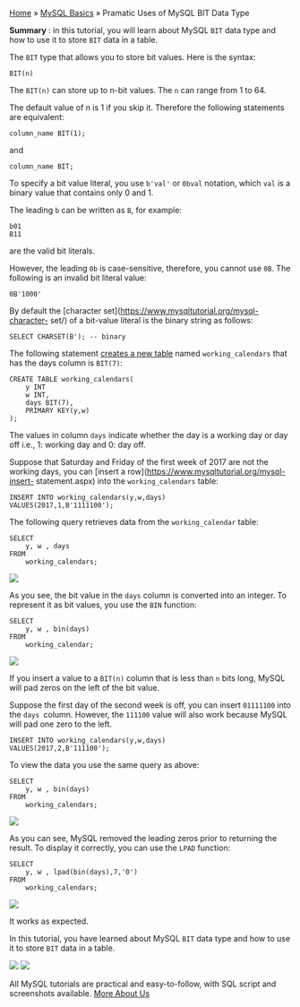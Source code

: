 

[Home](https://www.mysqltutorial.org/) » [MySQL
Basics](https://www.mysqltutorial.org/mysql-basics/) » Pramatic Uses of MySQL
BIT Data Type



 **Summary** : in this tutorial, you will learn about MySQL `BIT` data type
and how to use it to store `BIT` data in a table.



The `BIT` type that allows you to store bit values. Here is the syntax:


    
    
    BIT(n)



The `BIT(n)` can store up to n-bit values. The `n` can range from 1 to 64.



The default value of n is 1 if you skip it. Therefore the following statements
are equivalent:


    
    
    column_name BIT(1);
    



and


    
    
    column_name BIT;
    



To specify a bit value literal, you use `b'val'` or `0bval` notation, which
`val` is a binary value that contains only 0 and 1.



The leading `b` can be written as `B`, for example:


    
    
    b01
    B11 
    



are the valid bit literals.



However, the leading `0b` is case-sensitive, therefore, you cannot use `0B`.
The following is an invalid bit literal value:


    
    
    0B'1000'
    



By default the [character set](https://www.mysqltutorial.org/mysql-character-
set/) of a bit-value literal is the binary string as follows:


    
    
    SELECT CHARSET(B'); -- binary
    



The following statement [creates a new
table](https://www.mysqltutorial.org/mysql-create-table/) named
`working_calendars` that has the days column is `BIT(7)`:


    
    
    CREATE TABLE working_calendars(
        y INT
        w INT,
        days BIT(7),
        PRIMARY KEY(y,w)
    );
    



The values in column `days` indicate whether the day is a working day or day
off i.e., 1: working day and 0: day off.



Suppose that Saturday and Friday of the first week of 2017 are not the working
days, you can [insert a row](https://www.mysqltutorial.org/mysql-insert-
statement.aspx) into the `working_calendars` table:


    
    
    INSERT INTO working_calendars(y,w,days)
    VALUES(2017,1,B'1111100');
    



The following query retrieves data from the `working_calendar` table:


    
    
    SELECT 
        y, w , days
    FROM
        working_calendars;
    

![](https://www.mysqltutorial.org/wp-content/uploads/2017/02/MySQL-BIT-example.png)


As you see, the bit value in the `days` column is converted into an integer.
To represent it as bit values, you use the `BIN` function:


    
    
    SELECT 
        y, w , bin(days)
    FROM
        working_calendar;
    

![](https://www.mysqltutorial.org/wp-content/uploads/2017/02/MySQL-BIT-BIN-function.png)


If you insert a value to a `BIT(n)` column that is less than `n` bits long,
MySQL will pad zeros on the left of the bit value.



Suppose the first day of the second week is off, you can insert `01111100`
into the `days `column. However, the `111100` value will also work because
MySQL will pad one zero to the left.


    
    
    INSERT INTO working_calendars(y,w,days)
    VALUES(2017,2,B'111100');
    



To view the data you use the same query as above:


    
    
    SELECT 
        y, w , bin(days)
    FROM
        working_calendars; 
    

![](https://www.mysqltutorial.org/wp-content/uploads/2017/02/MySQL-BIT-insert-example.png)


As you can see, MySQL removed the leading zeros prior to returning the result.
To display it correctly, you can use the `LPAD` function:


    
    
    SELECT 
        y, w , lpad(bin(days),7,'0')
    FROM
        working_calendars;
    

![](https://www.mysqltutorial.org/wp-content/uploads/2017/02/MySQL-BIT-LPAD-example.png)


It works as expected.



In this tutorial, you have learned about MySQL `BIT` data type and how to use
it to store `BIT` data in a table.

![](https://www.mysqltutorial.org/wp-content/themes/evolution/img/left.svg)
![](https://www.mysqltutorial.org/wp-content/themes/evolution/img/right.svg)


All MySQL tutorials are practical and easy-to-follow, with SQL script and
screenshots available. [More About Us](/about-us/)

